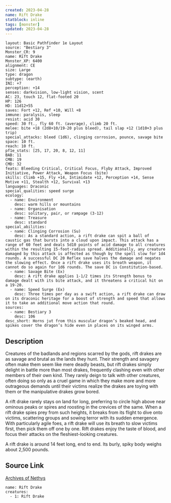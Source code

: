 ```yaml
---
created: 2023-04-28
name: Rift Drake
statblock: inline
tags: [monster]
updated: 2023-04-28
---
```

```statblock
layout: Basic Pathfinder 1e Layout
source: "Bestiary 3"
Monster_CR: 9
name: Rift Drake
Monster_XP: 6400
alignment: CE
size: Large
type: dragon
subtype: (earth)
INI: +7
perception: +14
senses: darkvision, low-light vision, scent
AC: 23, touch 12, flat-footed 20
HP: 126
HD: 11d12+55
saves: Fort +12, Ref +10, Will +8
immune: paralysis, sleep
resist: acid 30
speed: 30 ft., fly 60 ft. (average), climb 20 ft.
melee: bite +18 (2d8+10/19-20 plus bleed), tail slap +12 (1d10+3 plus trip)
special_attacks: bleed (1d6), clinging corrosion, pounce, savage bite
space: 10 ft.
reach: 10 ft.
pf1e_stats: [25, 17, 20, 8, 12, 11]
BAB: 11
CMB: 19
CMD: 32
feats: Bleeding Critical, Critical Focus, Flyby Attack, Improved Initiative, Power Attack, Weapon Focus (bite)
skills: Climb +15, Fly +14, Intimidate +12, Perception +14, Sense Motive +11, Stealth +12, Survival +13
languages: Draconic
special_qualities: speed surge
ecology:
  - name: Environment
    desc: warm hills or mountains
  - name: Organisation
    desc: solitary, pair, or rampage (3-12)
  - name: Treasure
    desc: standard
special_abilities:
  - name: Clinging Corrosion (Su)
    desc: As a standard action, a rift drake can spit a ball of caustic gas that bursts into a cloud upon impact. This attack has a range of 60 feet and deals 5d10 points of acid damage to all creatures within the resulting 15-foot-radius spread. Additionally, any creature damaged by this attack is affected as though by the spell slow for 1d4 rounds. A successful DC 20 Reflex save halves the damage and negates the slowing effect. Once a rift drake uses its breath weapon, it cannot do so again for 1d6 rounds. The save DC is Constitution-based.
  - name: Savage Bite (Ex)
    desc: A rift drake applies 1-1/2 times its Strength bonus to damage dealt with its bite attack, and it threatens a critical hit on a 19-20.
  - name: Speed Surge (Ex)
    desc: Three times per day as a swift action, a rift drake can draw on its draconic heritage for a boost of strength and speed that allows it to take an additional move action that round.
sources:
  - name: Bestiary 3
    desc: 106
desc_short: Horns jut from this muscular dragon’s beaked head, and spikes cover the dragon’s hide even in places on its winged arms.
```
## Description
Creatures of the badlands and regions scarred by the gods, rift drakes are as savage and brutal as the lands they hunt. Their strength and savagery often make them seem like mere deadly beasts, but rift drakes simply delight in battle more than most drakes, frequently clashing even with other members of their own kind. They rarely deign to talk with other creatures, often doing so only as a cruel game in which they make more and more outrageous demands until their victims realize the drakes are toying with them or the manipulative drakes grow bored.

A rift drake rarely stays on land for long, preferring to circle high above near ominous peaks or spires and roosting in the crevices of the same. When a rift drake spies prey from such heights, it breaks from its flight to dive onto victims, scattering groups and sowing terror with its sudden emergence. With particularly agile foes, a rift drake will use its breath to slow victims first, then pick them off one by one. Rift drakes enjoy the taste of blood, and focus their attacks on the fleshiest-looking creatures.

A rift drake is around 14 feet long, end to end. Its burly, spiky body weighs about 2,500 pounds.
## Source Link
[Archives of Nethys](https://aonprd.com/MonsterDisplay.aspx?ItemName=Rift%20Drake)
```encounter-table
name: Rift Drake
creatures:
  - 1: Rift Drake
```
